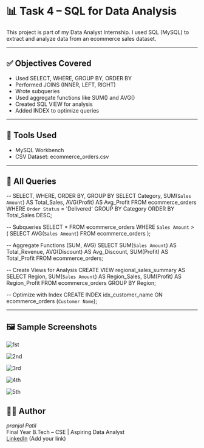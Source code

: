 # 📊 Task 4 – SQL for Data Analysis

This project is part of my Data Analyst Internship. I used SQL (MySQL) to extract and analyze data from an ecommerce sales dataset.

---

## ✅ Objectives Covered

- Used SELECT, WHERE, GROUP BY, ORDER BY
- Performed JOINS (INNER, LEFT, RIGHT)
- Wrote subqueries
- Used aggregate functions like SUM() and AVG()
- Created SQL VIEW for analysis
- Added INDEX to optimize queries

---

## 🧰 Tools Used

- MySQL Workbench
- CSV Dataset: ecommerce_orders.csv

---

## 📁 All Queries

--  SELECT, WHERE, ORDER BY, GROUP BY
SELECT 
    Category,
    SUM(`Sales Amount`) AS Total_Sales,
    AVG(Profit) AS Avg_Profit
FROM ecommerce_orders
WHERE `Order Status` = 'Delivered'
GROUP BY Category
ORDER BY Total_Sales DESC;

-- Subqueries
SELECT *
FROM ecommerce_orders
WHERE `Sales Amount` > (
    SELECT AVG(`Sales Amount`) FROM ecommerce_orders
);

-- Aggregate Functions (SUM, AVG)
SELECT 
    SUM(`Sales Amount`) AS Total_Revenue,
    AVG(Discount) AS Avg_Discount,
    SUM(Profit) AS Total_Profit
FROM ecommerce_orders;

--  Create Views for Analysis
CREATE VIEW regional_sales_summary AS
SELECT 
    Region,
    SUM(`Sales Amount`) AS Region_Sales,
    SUM(Profit) AS Region_Profit
FROM ecommerce_orders
GROUP BY Region;

-- Optimize with Index
CREATE INDEX idx_customer_name
ON ecommerce_orders (`Customer Name`);


---

## 🖼️ Sample Screenshots
![1st](https://github.com/user-attachments/assets/cfe54c80-52a6-403d-b18f-5a1864485b6c)

![2nd](https://github.com/user-attachments/assets/53724495-7af5-4737-a97f-2d4695314583)

![3rd](https://github.com/user-attachments/assets/4fb62abd-75f9-4c98-8a14-672ded23ad1d)

![4th](https://github.com/user-attachments/assets/7fbbfc4e-ea00-4ce5-a9e2-4d30734d4521)

![5th](https://github.com/user-attachments/assets/5709c336-0219-4f39-bc27-207527e0b721)


## 👨‍💻 Author

*pranjal Patil*  
Final Year B.Tech – CSE | Aspiring Data Analyst  
[LinkedIn](#) (Add your link)
